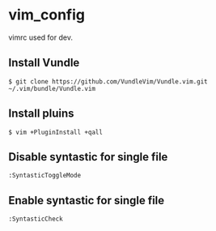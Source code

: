 # vim_config

vimrc used for dev.

## Install Vundle
```
$ git clone https://github.com/VundleVim/Vundle.vim.git ~/.vim/bundle/Vundle.vim
```

## Install pluins
```
$ vim +PluginInstall +qall
```

## Disable syntastic for single file
```
:SyntasticToggleMode
```

## Enable syntastic for single file
```
:SyntasticCheck
```
